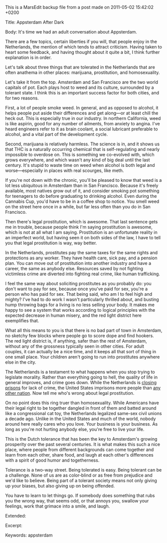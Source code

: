 This is a MarsEdit backup file from a post made on 2011-05-02 15:42:02 +0200

Title:
Appsterdam After Dark

Body:
It's time we had an adult conversation about Appsterdam. 

There are a few topics, certain liberties if you will, that people enjoy in the Netherlands, the mention of which tends to attract criticism. Having taken to heart some feedback, and having thought about it quite a bit, I think further explanation is in order. 

Let's talk about three things that are tolerated in the Netherlands that are often anathema in other places: marijuana, prostitution, and homosexuality.

Let's take it from the top. Amsterdam and San Francisco are the two world capitals of pot. Each plays host to weed and its culture, surrounded by a tolerant state. I think this is an important success factor for both cities, and for two reasons.

First, a lot of people smoke weed. In general, and as opposed to alcohol, it helps people put aside their differences and get along—or at least chill the heck out. This is especially true in our industry. In northern California, weed is like aspirin, good for any number of ailments, from anxiety to angina. I've heard engineers refer to it as brain coolant, a social lubricant preferable to alcohol, and a vital part of the development cycle.

Second, marijuana is relatively harmless. The science is in, and it shows us that THC is a naturally occurring chemical that is self-regulating and nearly impossible to overdose on. This is something we co-evolved with, which grows everywhere, and which wasn't any kind of big deal until the last century. It's stupid to waste time on weed when alcohol is both legal and worse—especially in places with real scourges, like meth.

If you're not down with the chronic, you'll be pleased to know that weed is a lot less ubiquitous in Amsterdam than in San Francisco. Because it's freely available, most natives grow out of it, and consider smoking pot something for teenagers to do before graduating to drinking alcohol. Even during the Cannabis Cup, you'd have to be in a coffee shop to notice. You smell weed on the street here once in a while, but far less often than you do in San Francisco.

Then there's legal prostitution, which is awesome. That last sentence gets me in trouble, because people think I'm saying prostitution is awesome, which is not at all what I am saying. Prostitution is an unfortunate reality in an imperfect world, but having seen it on both sides of the law, I have to tell you that legal prostitution is way, way better.

In the Netherlands, prostitutes pay the same taxes for the same rights and protections as any worker. They have health care, sick pay, and a pension plan. You can move out of prostitution into another industry and have a career, the same as anybody else. Resources saved by not fighting victimless crime are diverted into fighting real crime, like human trafficking.

I feel the same way about soliciting prostitutes as you probably do: you don't want to pay for sex, because once you've paid for sex, you're a person who has paid for sex. That being said, who am I to feel high and mighty? I've had to do work I wasn't particularly thrilled about, and busting hump throwing bags for a living is no less selling your body. It makes me happy to see a system that works according to logical principles with the expected decrease in human misery, and the red light district here exemplifies that.

What all this means to you is that there is no bad part of town in Amsterdam, no sketchy few blocks where people go to score dope and find hookers. The red light district is, if anything, safer than the rest of Amsterdam, without any of the grossness typically seen in other cities. For adult couples, it can actually be a nice time, and it keeps all that sort of thing in one small place. Your children aren't going to run into prostitutes anywhere else in the city.

The Netherlands is a testament to what happens when you stop trying to legislate morality. Rather than everything going to hell, the quality of life in general improves, and crime goes down. While the Netherlands is <a href="http://lmgtfy.com/?q=Is+the+Netherlands+closing+prisons%3F">closing prisons</a> for lack of crime, the United States imprisons more people than <a href="http://lmgtfy.com/?q=Does+the+U.S.+imprison+more+people+than+another+other+nation%3F">any other nation</a>. Now tell me who's wrong about legal prostitution.

On no point does this ring truer than homosexuality. While Americans have their legal right to be together dangled in front of them and batted around like a congressional cat toy, the Netherlands legalized same-sex civil unions a decade ago. Unlike in the United States and much of the world, nobody around here really cares who you love. Your business is your business. As long as you're not hurting anybody else, you're free to live your life.

This is the Dutch tolerance that has been the key to Amsterdam's growing prosperity over the past several centuries. It is what makes this such a nice place, where people from different backgrounds can come together and learn from each other, share food, and laugh at each other's differences with a spirit of good humor and togetherness.

Tolerance is a two-way street. Being tolerated is easy. Being tolerant can be a challenge. None of us are as color-blind or as free from prejudice and we'd like to believe. Being part of a tolerant society means not only giving up your biases, but also giving up on being offended. 

You have to learn to let things go. If somebody does something that rubs you the wrong way, that seems odd, or that annoys you, swallow your feelings, work that grimace into a smile, and laugh.

Extended:


Excerpt:


Keywords:
appsterdam